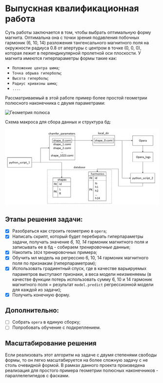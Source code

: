 # Выпускная квалификационная работа
Суть работы заключается в том, чтобы выбрать оптимальную форму магнита. Оптимальна она с точки зрения подавления побочных гармоник (6, 10, 14) разложения тангенсального магнитного поля на окружности радиуса 0.8 от апертуры с центром в точке (0, 0, 0), которая лежит в перпендикулярной пролетной оси плоскости.
У магнита имеются гиперпараметры формы такие как:
- ```Положение центра шима```;
- ```Точка обрыва гиперболы```;
- ```Высота гиперболы```;
- ```Радиус кривизны шима```;
- ```...```.

Рассматриваемый в этой работе пример более простой геометрии полюсного наконечника с двумя параметрами:

<img 
  src=https://github.com/Askash1234567890/Diplome/blob/main/pictures/рисунок_полюса.png
  alt="Геометрия полюса"
  width="500"
/>

Схема макроса для сбора данных и структура бд:

<img
  src=https://github.com/Askash1234567890/Diploma/blob/main/pictures/схема_алгоритма_сбора_данных.png
  alt='Сбор данных'
  width='900'
/>
## Этапы решения задачи:
- [x] Разобраться как строить геометрию в ```opera```;
- [x] Написать скрипт, который будет перебирать гиперпараметры задачи, получать значение *6, 10, 14* гармоник магнитного поля и записывать ее в бд - собираем *тренировочные* данные;
- [x] Накопить ```1024``` тренировочных примера;
- [x] Обучить мл модель на регрессию 6, 10, 14 гармоник магнитного поля по признакам (гиперпараметрам);
- [x] Использовать градиентный спуск, где в качестве варьируемых параметров выступают признаки, а веса модели неизменяемы (в качестве функции потерь использовать сумму 6, 10 и 14 гармоник магнитного поля = результат ```model.predict``` регрессионной модели для каждой из задачи);
- [x] Получить конечную форму.

## Дополнительно:
- [ ] Собрать ```opera``` в единую сборку;
- [ ] Попробовать обучение с подкреплением.

## Масштабирование решения
Если реализовать этот алгоритм на задаче с *двумя* степенями свободы формы, то он легко масштабируется на более сложную задачу с не столь очевидной формой. В рамках данного проекта произведена реализация для простого примера геометрии полюсных наконечников - параллелепипедов с фасками.
